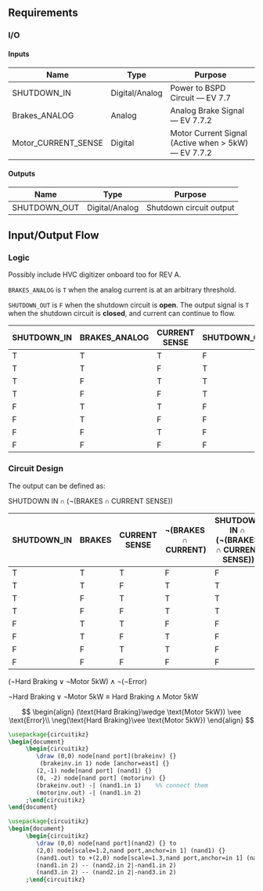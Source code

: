 ## Requirements

### I/O

#### Inputs


| Name                | Type           | Purpose                                             |
| ------------------- | -------------- | --------------------------------------------------- |
| SHUTDOWN_IN         | Digital/Analog | Power to BSPD Circuit — EV 7.7                      |
| Brakes_ANALOG       | Analog         | Analog Brake Signal — EV 7.7.2                      |
| Motor_CURRENT_SENSE | Digital        | Motor Current Signal (Active when > 5kW) — EV 7.7.2 |
#### Outputs

| Name         | Type           | Purpose                 |
| ------------ | -------------- | ----------------------- |
| SHUTDOWN_OUT | Digital/Analog | Shutdown circuit output |

## Input/Output Flow
### Logic

Possibly include HVC digitizer onboard too for REV A.

`BRAKES_ANALOG` is `T` when the analog current is at an arbitrary threshold. 

`SHUTDOWN_OUT` is `F` when the shutdown circuit is **open**. The output signal is `T` when the shutdown circuit is **closed**, and current can continue to flow.

| SHUTDOWN_IN | BRAKES_ANALOG | CURRENT SENSE | SHUTDOWN_OUT |
| ----------- | ------------- | ------------- | ------------ |
| T           | T             | T             | F            |
| T           | T             | F             | T            |
| T           | F             | T             | T            |
| T           | F             | F             | T            |
| F           | T             | T             | F            |
| F           | T             | F             | F            |
| F           | F             | T             | F            |
| F           | F             | F             | F            |

### Circuit Design

The output can be defined as:

$\text{SHUTDOWN IN}\cap(\neg(\text{BRAKES}\cap \text{CURRENT SENSE}))$

| SHUTDOWN_IN | BRAKES | CURRENT SENSE | $\neg(\text{BRAKES}\cap \text{CURRENT})$ | $\text{SHUTDOWN IN}\cap(\neg(\text{BRAKES}\cap \text{CURRENT SENSE}))$ |
| ----------- | ------ | ------------- | ---------------------------------------- | ---------------------------------------------------------------------- |
| T           | T      | T             | F                                        | F                                                                      |
| T           | T      | F             | T                                        | T                                                                      |
| T           | F      | T             | T                                        | T                                                                      |
| T           | F      | F             | T                                        | T                                                                      |
| F           | T      | T             | F                                        | F                                                                      |
| F           | T      | F             | T                                        | F                                                                      |
| F           | F      | T             | T                                        | F                                                                      |
| F           | F      | F             | F                                        | F                                                                      |

$(\neg \text{Hard Braking} \vee \neg \text{Motor 5kW})\wedge \neg(\neg\text{Error})$

$\neg \text{Hard Braking} \vee \neg \text{Motor 5kW} \equiv \text{Hard Braking}\wedge \text{Motor 5kW}$

$$
\begin{align}
(\text{Hard Braking}\wedge \text{Motor 5kW}) \vee \text{Error}\\
\neg(\text{Hard Braking}\vee \text{Motor 5kW})
\end{align}
$$


```tikz
\usepackage{circuitikz}
\begin{document}
     \begin{circuitikz}
        \draw (0,0) node[nand port](brakeinv) {}
         (brakeinv.in 1) node [anchor=east] {}
        (2,-1) node[nand port] (nand1) {}
        (0, -2) node[nand port] (motorinv) {}
        (brakeinv.out) -| (nand1.in 1)    %% connect them
        (motorinv.out) -| (nand1.in 2)
     ;\end{circuitikz}
\end{document}
```

```tikz
\usepackage{circuitikz}
\begin{document}
     \begin{circuitikz}
        \draw (0,0) node[nand port](nand2) {} to
        (2,0) node[scale=1.2,nand port,anchor=in 1] (nand1) {}
        (nand1.out) to +(2,0) node[scale=1.3,nand port,anchor=in 1] (nand3) {}    %% 3rd gate
        (nand1.in 2) -- (nand2.in 2|-nand1.in 2)
        (nand3.in 2) -- (nand2.in 2|-nand3.in 2)
     ;\end{circuitikz}
```
